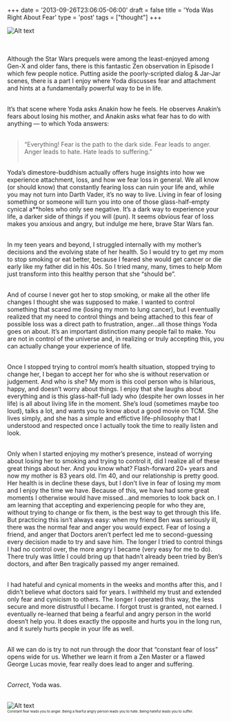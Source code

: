 +++
date = '2013-09-26T23:06:05-06:00'
draft = false
title = 'Yoda Was Right About Fear'
type = 'post'
tags = ["thought"]
+++

<div class="image-row">
  <img src="https://julianwest.me/Blog/posts/Yoda-Was-Right-About-Fear/yoda.jpeg" alt="Alt text">
</div><br /> <br />

Although the Star Wars prequels were among the least-enjoyed among Gen-X and older fans, there is this fantastic Zen observation in Episode I which few people notice. Putting aside the poorly-scripted dialog & Jar-Jar scenes, there is a part I enjoy where Yoda discusses fear and attachment and hints at a fundamentally powerful way to be in life.<br /> <br />

It’s that scene where Yoda asks Anakin how he feels. He observes Anakin’s fears about losing his mother, and Anakin asks what fear has to do with anything — to which Yoda answers:<br /> <br />

>“Everything! Fear is the path to the dark side. Fear leads to anger. Anger leads to hate. Hate leads to suffering.”<br /> <br />

Yoda’s dimestore-buddhism actually offers huge insights into how we experience attachment, loss, and how we fear loss in general. We all know (or should know) that constantly fearing loss can ruin your life and, while you may not turn into Darth Vader, it’s no way to live. Living in fear of losing something or someone will turn you into one of those glass-half-empty cynical a**holes who only see negative. It’s a dark way to experience your life, a darker side of things if you will (pun). It seems obvious fear of loss makes you anxious and angry, but indulge me here, brave Star Wars fan.<br /> <br />

In my teen years and beyond, I struggled internally with my mother’s decisions and the evolving state of her health. So I would try to get my mom to stop smoking or eat better, because I feared she would get cancer or die early like my father did in his 40s. So I tried many, many, times to help Mom just transform into this healthy person that she “should be”.<br /> <br />

And of course I never got her to stop smoking, or make all the other life changes I thought she was supposed to make. I wanted to control something that scared me (losing my mom to lung cancer), but I eventually realized that my need to control things and being attached to this fear of possible loss was a direct path to frustration, anger…all those things Yoda goes on about. It’s an important distinction many people fail to make. You are not in control of the universe and, in realizing or truly accepting this, you can actually change your experience of life.<br /> <br />

Once I stopped trying to control mom’s health situation, stopped trying to change her, I began to accept her for who she is without reservation or judgement. And who is she? My mom is this cool person who is hilarious, happy, and doesn’t worry about things. I enjoy that she laughs about everything and is this glass-half-full lady who (despite her own losses in her life) is all about living life in the moment. She’s loud (sometimes maybe too loud), talks a lot, and wants you to know about a good movie on TCM. She lives simply, and she has a simple and effictive life-philosophy that I understood and respected once I actually took the time to really listen and look.<br /> <br />

Only when I started enjoying my mother’s presence, instead of worrying about losing her to smoking and trying to control it, did I realize all of these great things about her. And you know what? Flash-forward 20+ years and now my mother is 83 years old. I’m 40, and our relationship is pretty good. Her health is in decline these days, but I don’t live in fear of losing my mom and I enjoy the time we have. Because of this, we have had some great moments I otherwise would have missed…and memories to look back on.
I am learning that accepting and experiencing people for who they are, without trying to change or fix them, is the best way to get through this life. But practicing this isn’t always easy: when my friend Ben was seriously ill, there was the normal fear and anger you would expect. Fear of losing a friend, and anger that Doctors aren’t perfect led me to second-guessing every decision made to try and save him. The longer I tried to control things I had no control over, the more angry I became (very easy for me to do). There truly was little I could bring up that hadn’t already been tried by Ben’s doctors, and after Ben tragically passed my anger remained.<br /> <br />

I had hateful and cynical moments in the weeks and months after this, and I didn’t believe what doctors said for years. I withheld my trust and extended only fear and cynicism to others. The longer I operated this way, the less secure and more distrustful I became. I forgot trust is granted, not earned. I eventually re-learned that being a fearful and angry person in the world doesn’t help you. It does exactly the opposite and hurts you in the long run, and it surely hurts people in your life as well.<br /> <br />

All we can do is try to not run through the door that “constant fear of loss” opens wide for us. Whether we learn it from a Zen Master or a flawed George Lucas movie, fear really does lead to anger and suffering.<br /> <br />

<i>Correct</i>, Yoda was.<br /> <br />

<div class="image-row">
  <img src="https://julianwest.me/Blog/posts/Yoda-Was-Right-About-Fear/yoda.jpeg" alt="Alt text">
</div>
<div style="font-size: 8px;">Constant fear leads you to anger. Being a fearful angry person leads you to hate. Being hateful leads you to suffer.
</div>